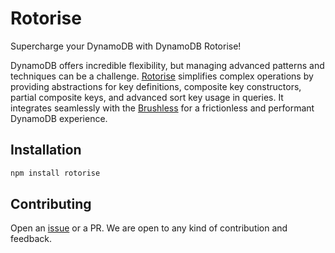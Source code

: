 # Rotorise

Supercharge your DynamoDB with DynamoDB Rotorise!

DynamoDB offers incredible flexibility, but managing advanced patterns and techniques can be a challenge. [Rotorise](https://github.com/josher8a/Rotorise) simplifies complex operations by providing abstractions for key definitions, composite key constructors, partial composite keys, and advanced sort key usage in queries.  It integrates seamlessly with the [Brushless](https://github.com/josher8a/Brushless) for a frictionless and performant DynamoDB experience.

## Installation

```bash
npm install rotorise
```


## Contributing
Open an [issue](https://github.com/josher8a/Rotorise/issues) or a PR. We are open to any kind of contribution and feedback.